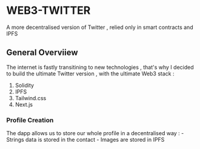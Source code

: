 # WEB3-TWITTER

A more decentralised version of Twitter , relied only in smart contracts and IPFS

## General Overviiew

The internet is fastly transitining to new technologies , that's why I decided to build the ultimate Twitter
version , with the  ultimate Web3 stack : 

1. Solidity
2. IPFS
3. Tailwind.css
4. Next.js

### Profile Creation

The dapp allows us to store our whole profile in a decentralised way :
    - Strings data is stored in the contact
    - Images are stored in IPFS

#
